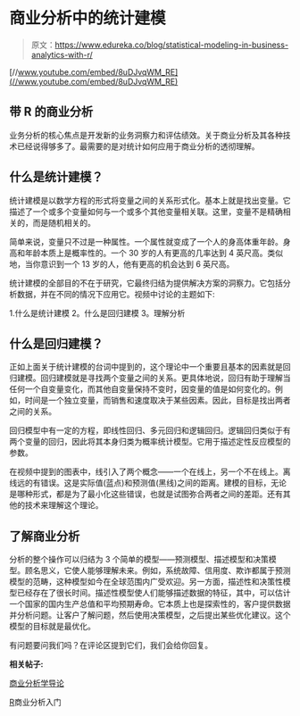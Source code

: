 # 商业分析中的统计建模

> 原文：<https://www.edureka.co/blog/statistical-modeling-in-business-analytics-with-r/>

[//www.youtube.com/embed/8uDJvqWM_RE](//www.youtube.com/embed/8uDJvqWM_RE)

## 带 R 的商业分析

业务分析的核心焦点是开发新的业务洞察力和评估绩效。关于商业分析及其各种技术已经说得够多了。最需要的是对统计如何应用于商业分析的透彻理解。

## 什么是统计建模？

统计建模是以数学方程的形式将变量之间的关系形式化。基本上就是找出变量。它描述了一个或多个变量如何与一个或多个其他变量相关联。这里，变量不是精确相关的，而是随机相关的。

简单来说，变量只不过是一种属性。一个属性就变成了一个人的身高体重年龄。身高和年龄本质上是概率性的。一个 30 岁的人有更高的几率达到 4 英尺高。类似地，当你意识到一个 13 岁的人，他有更高的机会达到 6 英尺高。

统计建模的全部目的不在于研究，它最终归结为提供解决方案的洞察力。它包括分析数据，并在不同的情况下应用它。视频中讨论的主题如下:

1.什么是统计建模 2。什么是回归建模 3。理解分析

## 什么是回归建模？

正如上面关于统计建模的台词中提到的，这个理论中一个重要且基本的因素就是回归建模。回归建模就是寻找两个变量之间的关系。更具体地说，回归有助于理解当任何一个自变量变化，而其他自变量保持不变时，因变量的值是如何变化的。例如，时间是一个独立变量，而销售和速度取决于某些因素。因此，目标是找出两者之间的关系。

回归模型中有一定的方程，即线性回归、多元回归和逻辑回归。逻辑回归类似于有两个变量的回归，因此将其本身归类为概率统计模型。它用于描述定性反应模型的参数。

在视频中提到的图表中，线引入了两个概念——一个在线上，另一个不在线上。离线远的有错误。这是实际值(蓝点)和预测值(黑线)之间的距离。建模的目标，无论是哪种形式，都是为了最小化这些错误，也就是试图弥合两者之间的差距。还有其他的技术来理解这个理论。

## 了解商业分析

分析的整个操作可以归结为 3 个简单的模型——预测模型、描述模型和决策模型。顾名思义，它使人能够理解未来。例如，系统故障、信用度、欺诈都属于预测模型的范畴，这种模型如今在全球范围内广受欢迎。另一方面，描述性和决策性模型已经存在了很长时间。描述性模型使人们能够描述数据的特征，其中，可以估计一个国家的国内生产总值和平均预期寿命。它本质上也是探索性的，客户提供数据并分析问题。让客户了解问题，然后使用决策模型，之后提出某些优化建议。这个模型的目标就是最优化。

有问题要问我们吗？在评论区提到它们，我们会给你回复。

**相关帖子:**

[商业分析学导论](https://www.edureka.co/blog/videos/introduction-business-analytics-with-r/)

[R](https://www.edureka.co/r-for-analytics)商业分析入门